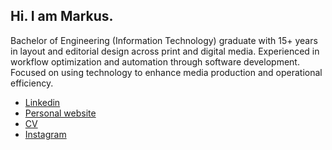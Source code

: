 ## Hi. I am Markus.

Bachelor of Engineering (Information Technology) graduate with 15+ years in layout and editorial design across print and digital media. Experienced in workflow optimization and automation through software development. Focused on using technology to enhance media production and operational efficiency.
 
* [Linkedin](https://www.linkedin.com/in/markus-bjorklund)
* [Personal website](https://markusbjorklund.com)
* [CV](https://markusbjorklund.com/cv)
* [Instagram](https://www.instagram.com/markus__bjorklund)

<!--
**markusbjorklund/markusbjorklund** is a ✨ _special_ ✨ repository because its `README.md` (this file) appears on your GitHub profile.

Here are some ideas to get you started:

- 🔭 I’m currently working on ...
- 🌱 I’m currently learning ...
- 👯 I’m looking to collaborate on ...
- 🤔 I’m looking for help with ...
- 💬 Ask me about ...
- 📫 How to reach me: ...
- 😄 Pronouns: ...
- ⚡ Fun fact: ...
-->
